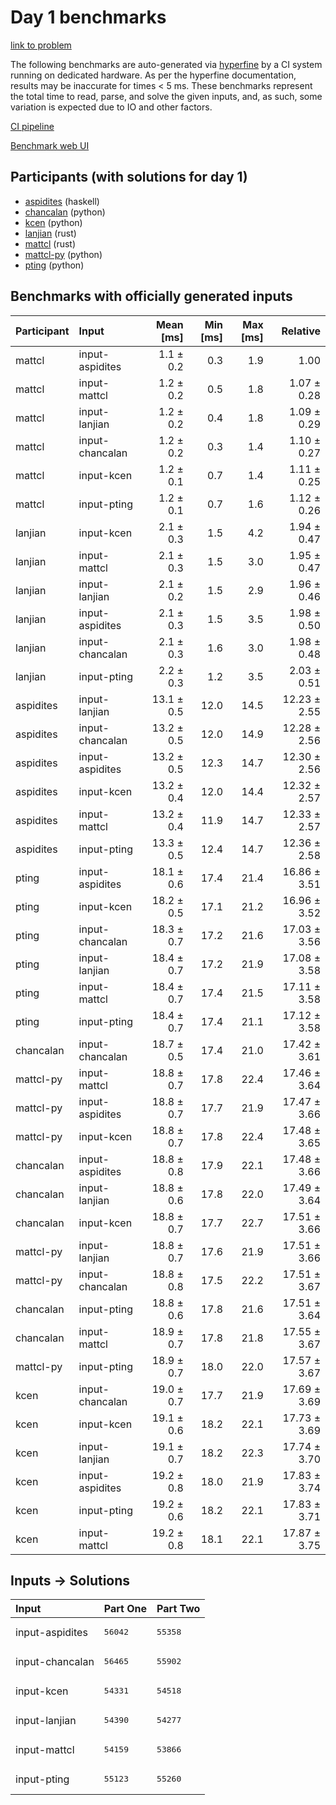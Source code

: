 # Day 1 benchmarks

[link to problem](https://adventofcode.com/2023/day/1)

The following benchmarks are auto-generated via
[hyperfine](https://github.com/sharkdp/hyperfine) by a CI system running on
dedicated hardware. As per the hyperfine documentation, results may be
inaccurate for times < 5 ms. These benchmarks represent the total time to read,
parse, and solve the given inputs, and, as such, some variation is expected due
to IO and other factors.

[CI pipeline](http://ci.papercode.net:8080/teams/main/pipelines/aoc2023)

[Benchmark web UI](https://aoc.ancalagon.black)


## Participants (with solutions for day 1)

- [aspidites](https://github.com/aspidites/aoc2023) (haskell)
- [chancalan](https://github.com/chancalan/aoc2023) (python)
- [kcen](https://github.com/kcen/aoc2023) (python)
- [lanjian](https://github.com/lanjian/aoc-2023) (rust)
- [mattcl](https://github.com/mattcl/aoc2023) (rust)
- [mattcl-py](https://github.com/mattcl/aoc2023-py) (python)
- [pting](https://github.com/pting/aoc2023) (python)


## Benchmarks with officially generated inputs

| Participant | Input | Mean [ms] | Min [ms] | Max [ms] | Relative |
|:---|:---|---:|---:|---:|---:|
| mattcl | input-aspidites | 1.1 ± 0.2 | 0.3 | 1.9 | 1.00 |
| mattcl | input-mattcl | 1.2 ± 0.2 | 0.5 | 1.8 | 1.07 ± 0.28 |
| mattcl | input-lanjian | 1.2 ± 0.2 | 0.4 | 1.8 | 1.09 ± 0.29 |
| mattcl | input-chancalan | 1.2 ± 0.2 | 0.3 | 1.4 | 1.10 ± 0.27 |
| mattcl | input-kcen | 1.2 ± 0.1 | 0.7 | 1.4 | 1.11 ± 0.25 |
| mattcl | input-pting | 1.2 ± 0.1 | 0.7 | 1.6 | 1.12 ± 0.26 |
| lanjian | input-kcen | 2.1 ± 0.3 | 1.5 | 4.2 | 1.94 ± 0.47 |
| lanjian | input-mattcl | 2.1 ± 0.3 | 1.5 | 3.0 | 1.95 ± 0.47 |
| lanjian | input-lanjian | 2.1 ± 0.2 | 1.5 | 2.9 | 1.96 ± 0.46 |
| lanjian | input-aspidites | 2.1 ± 0.3 | 1.5 | 3.5 | 1.98 ± 0.50 |
| lanjian | input-chancalan | 2.1 ± 0.3 | 1.6 | 3.0 | 1.98 ± 0.48 |
| lanjian | input-pting | 2.2 ± 0.3 | 1.2 | 3.5 | 2.03 ± 0.51 |
| aspidites | input-lanjian | 13.1 ± 0.5 | 12.0 | 14.5 | 12.23 ± 2.55 |
| aspidites | input-chancalan | 13.2 ± 0.5 | 12.0 | 14.9 | 12.28 ± 2.56 |
| aspidites | input-aspidites | 13.2 ± 0.5 | 12.3 | 14.7 | 12.30 ± 2.56 |
| aspidites | input-kcen | 13.2 ± 0.4 | 12.0 | 14.4 | 12.32 ± 2.57 |
| aspidites | input-mattcl | 13.2 ± 0.4 | 11.9 | 14.7 | 12.33 ± 2.57 |
| aspidites | input-pting | 13.3 ± 0.5 | 12.4 | 14.7 | 12.36 ± 2.58 |
| pting | input-aspidites | 18.1 ± 0.6 | 17.4 | 21.4 | 16.86 ± 3.51 |
| pting | input-kcen | 18.2 ± 0.5 | 17.1 | 21.2 | 16.96 ± 3.52 |
| pting | input-chancalan | 18.3 ± 0.7 | 17.2 | 21.6 | 17.03 ± 3.56 |
| pting | input-lanjian | 18.4 ± 0.7 | 17.2 | 21.9 | 17.08 ± 3.58 |
| pting | input-mattcl | 18.4 ± 0.7 | 17.4 | 21.5 | 17.11 ± 3.58 |
| pting | input-pting | 18.4 ± 0.7 | 17.4 | 21.1 | 17.12 ± 3.58 |
| chancalan | input-chancalan | 18.7 ± 0.5 | 17.4 | 21.0 | 17.42 ± 3.61 |
| mattcl-py | input-mattcl | 18.8 ± 0.7 | 17.8 | 22.4 | 17.46 ± 3.64 |
| mattcl-py | input-aspidites | 18.8 ± 0.7 | 17.7 | 21.9 | 17.47 ± 3.66 |
| mattcl-py | input-kcen | 18.8 ± 0.7 | 17.8 | 22.4 | 17.48 ± 3.65 |
| chancalan | input-aspidites | 18.8 ± 0.8 | 17.9 | 22.1 | 17.48 ± 3.66 |
| chancalan | input-lanjian | 18.8 ± 0.6 | 17.8 | 22.0 | 17.49 ± 3.64 |
| chancalan | input-kcen | 18.8 ± 0.7 | 17.7 | 22.7 | 17.51 ± 3.66 |
| mattcl-py | input-lanjian | 18.8 ± 0.7 | 17.6 | 21.9 | 17.51 ± 3.66 |
| mattcl-py | input-chancalan | 18.8 ± 0.8 | 17.5 | 22.2 | 17.51 ± 3.67 |
| chancalan | input-pting | 18.8 ± 0.6 | 17.8 | 21.6 | 17.51 ± 3.64 |
| chancalan | input-mattcl | 18.9 ± 0.7 | 17.8 | 21.8 | 17.55 ± 3.67 |
| mattcl-py | input-pting | 18.9 ± 0.7 | 18.0 | 22.0 | 17.57 ± 3.67 |
| kcen | input-chancalan | 19.0 ± 0.7 | 17.7 | 21.9 | 17.69 ± 3.69 |
| kcen | input-kcen | 19.1 ± 0.6 | 18.2 | 22.1 | 17.73 ± 3.69 |
| kcen | input-lanjian | 19.1 ± 0.7 | 18.2 | 22.3 | 17.74 ± 3.70 |
| kcen | input-aspidites | 19.2 ± 0.8 | 18.0 | 21.9 | 17.83 ± 3.74 |
| kcen | input-pting | 19.2 ± 0.6 | 18.2 | 22.1 | 17.83 ± 3.71 |
| kcen | input-mattcl | 19.2 ± 0.8 | 18.1 | 22.1 | 17.87 ± 3.75 |


## Inputs -> Solutions

| Input | Part One | Part Two |
|:---|:---|:---|
|input-aspidites|<pre>56042</pre>|<pre>55358</pre>|
|input-chancalan|<pre>56465</pre>|<pre>55902</pre>|
|input-kcen|<pre>54331</pre>|<pre>54518</pre>|
|input-lanjian|<pre>54390</pre>|<pre>54277</pre>|
|input-mattcl|<pre>54159</pre>|<pre>53866</pre>|
|input-pting|<pre>55123</pre>|<pre>55260</pre>|